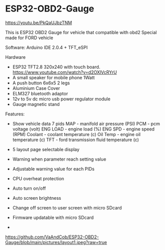 # ESP32-OBD2-Gauge
https://youtu.be/PkQaUJbzTNM

This is ESP32 OBD2 Gauge for vehicle that compatible with obd2
Special made for FORD vehicle

Software:
Arduino IDE 2.0.4 + TFT_eSPI 

Hardware
- ESP32 TFT2.8 320x240 with touch board. https://www.youtube.com/watch?v=d2OXlVcRYrU
- A small speaker for mobile phone 1Watt
- A push button 6x6x5 2 legs
- Aluminium Case Cover
- ELM327 bluetooth adaptor
- 12v to 5v dc micro usb power regulator module
- Gauge magnetic stand

Features:
- Show vehicle data 7 pids
MAP - manifold air pressure (PSI)
PCM - pcm voltage (volt)
ENG LOAD - engine load (%)
ENG SPD - engine speed (RPM)
Coolant - coolant temperature (c)
Oil Temp - engine oil temperature (c)
TFT - ford transmission fluid temperature (c)

- 5 layout page selectable display
- Warning when parameter reach setting value
- Adjustable warning value for each PIDs
- CPU overheat protection
- Auto turn on/off
- Auto screen brightness
- Change off screen to user screen with micro SDcard
- Firmware updatable with micro SDcard
-
https://github.com/VaAndCob/ESP32-OBD2-Gauge/blob/main/pictures/layout1.jpeg?raw=true
